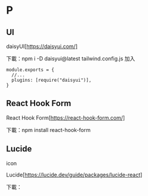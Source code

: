 # P

## UI

daisyUI[https://daisyui.com/]

下載：npm i -D daisyui@latest
tailwind.config.js 加入

```config
module.exports = {
  //...
  plugins: [require("daisyui")],
}
```

## React Hook Form

React Hook Form[https://react-hook-form.com/]

下載：npm install react-hook-form

## Lucide

icon

Lucide[https://lucide.dev/guide/packages/lucide-react]

下載：
